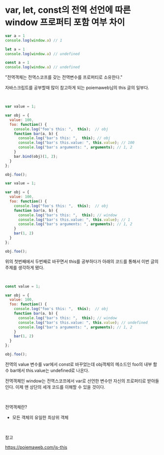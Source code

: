 

# var, let, const의 전역 선언에 따른 window 프로퍼티 포함 여부 차이

```javascript
var a = 1
console.log(window.a) // 1
```

```javascript
let a = 1
console.log(window.a) // undefined
```

```javascript
const a = 1
console.log(window.a) // undefined
```

"전역객체는 전역스코프를 갖는 전역변수를 프로퍼티로 소유한다."

자바스크립트를 공부할때 많이 참고하게 되는 poiemaweb님의 this 글의 일부다.

<br>

```javascript
var value = 1;

var obj = {
  value: 100,
  foo: function() {
    console.log("foo's this: ",  this);  // obj
    function bar(a, b) {
      console.log("bar's this: ",  this); // obj
      console.log("bar's this.value: ", this.value); // 100
      console.log("bar's arguments: ", arguments); // 1, 2
    }
    bar.bind(obj)(1, 2);
  }
};

obj.foo();
```



```javascript
var value = 1;

var obj = {
  value: 100,
  foo: function() {
    console.log("foo's this: ",  this);  // obj
    function bar(a, b) {
      console.log("bar's this: ",  this); // window
      console.log("bar's this.value: ", this.value); // 1
      console.log("bar's arguments: ", arguments); // 1, 2
    }
	bar(1, 2)
  }
};

obj.foo();
```

위의 첫번째에서 두번째로 바꾸면서 this를 공부하다가 아래의 코드를 통해서 이번 글의 주제를 생각하게 됐다.

<br>

```javascript
const value = 1;

var obj = {
  value: 100,
  foo: function() {
    console.log("foo's this: ",  this);  // obj
    function bar(a, b) {
      console.log("bar's this: ",  this); // window
      console.log("bar's this.value: ", this.value); // undefined
      console.log("bar's arguments: ", arguments); // 1, 2
    }
	bar(1, 2)
  }
};

obj.foo();
```

전역의 value 변수를 var에서 const로 바꾸었는데 obj객체의 메소드인 foo의 내부 함수 bar에서 this.value는 undefined로 나온다.

전역객체인 window는 전역스코프에서 var로 선언한 변수만 자신의 프로퍼티로 받아들인다. 이제 맨 상단의 세개 코드를 이해할 수 있을 것이다.

<br>

전역객체란? 

- 모든 객체의 유일한 최상위 객체

<br>

참고

https://poiemaweb.com/js-this